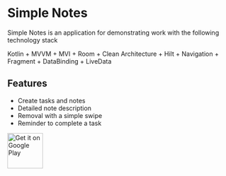 
# Simple Notes

Simple Notes is an application for demonstrating work with the following technology stack

Kotlin + MVVM + MVI + Room + Clean Architecture + Hilt + Navigation + Fragment + DataBinding + LiveData


## Features

- Create tasks and notes
- Detailed note description
- Removal with a simple swipe
- Reminder to complete a task

<p align="left">
<a href="https://play.google.com/store/apps/details?id=akhtemov.vladlen.simplenotes">
    <img alt="Get it on Google Play"
        height="80"
        src="https://play.google.com/intl/en_us/badges/images/generic/en_badge_web_generic.png" />
</a> 
